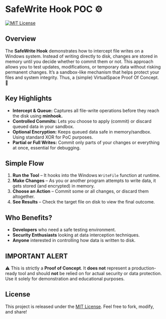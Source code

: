 # SafeWrite Hook POC :gear:

[![MIT License](https://img.shields.io/badge/License-MIT-yellow.svg)](LICENSE)

## **Overview**

The **SafeWrite Hook** demonstrates how to intercept file writes on a Windows system. Instead of writing directly to disk, changes are stored in memory until you decide whether to commit them or not. This approach allows you to test updates, modifications, or temporary data without risking permanent changes. It’s a sandbox-like mechanism that helps protect your files and system integrity. Thus, a (simple) VirtualSpace Proof Of Concept. 🤝

## **Key Highlights**

- **Intercept & Queue:** Captures all file-write operations before they reach the disk using **__minhook.__**
- **Controlled Commits:** Lets you choose to apply (commit) or discard queued data in your sandbox.
- **Optional Encryption:** Keeps queued data safe in memory/sandbox. Using standard XOR for PoC purposes.
- **Partial or Full Writes:** Commit only parts of your changes or everything at once, essential for debugging.

## **Simple Flow**

1. **Run the Tool** – It hooks into the Windows `WriteFile` function at runtime.
2. **Make Changes** – As you or another program attempts to write data, it gets stored (and encrypted) in memory.
3. **Choose an Action** – Commit some or all changes, or discard them altogether.
4. **See Results** – Check the target file on disk to view the final outcome.

## **Who Benefits?**

- **Developers** who need a safe testing environment.
- **Security Enthusiasts** looking at data interception techniques.
- **Anyone** interested in controlling how data is written to disk.

## **IMPORTANT ALERT**

⚠️ This is strictly a **Proof of Concept**. It **does not** represent a production-ready tool and should **not** be relied on for actual security or data protection. Use it solely for demonstration and educational purposes.

## **License**

This project is released under the [MIT License](LICENSE). Feel free to fork, modify, and share!
